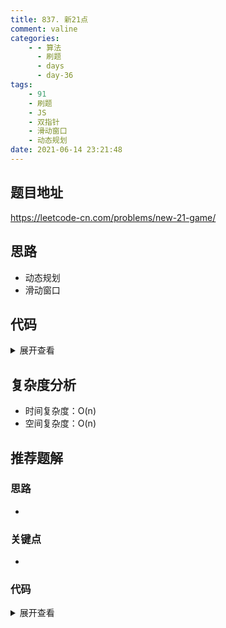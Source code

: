 ```yaml
---
title: 837. 新21点
comment: valine
categories:
    - - 算法
      - 刷题
      - days
      - day-36
tags:
    - 91
    - 刷题
    - JS
    - 双指针
    - 滑动窗口
    - 动态规划
date: 2021-06-14 23:21:48
---
```


## 题目地址

https://leetcode-cn.com/problems/new-21-game/

## 思路

-   动态规划
-   滑动窗口

## 代码

<details>
    <summary>展开查看</summary>

```js
/**
 * @param {number} n
 * @param {number} k
 * @param {number} maxPts
 * @return {number}
 */
var new21Game = function (n, k, maxPts) {
    //n:成立时得分最大值,k:停止抽取时最小得分,maxPts:每次得分范围
    //k-1可以抽取的最大得分
    //dp[x] 得分为 x 时进行游戏得分不超过n 的概率
    //x 的最大值为k-1+maxPts,=>dp 长度为 k+maxPts
    const dp = new Array(k + maxPts).fill(0);
    //窗口范围内和
    let sum = 0;
    //得分为[k,n]时成立
    //dp[k]-dp[k+n]时 dp=1,
    for (let i = k; i < k + maxPts; i++) {
        if (i <= n) dp[i] = 1;
        sum += dp[i];
    }

    for (let i = k - 1; i >= 0; i--) {
        dp[i] = sum / maxPts;
        sum -= dp[i + maxPts];
        sum += dp[i];
    }

    return dp[0];
};
```

</details>

## 复杂度分析

-   时间复杂度：O(n)
-   空间复杂度：O(n)

## 推荐题解

### 思路

-

### 关键点

-

### 代码

<details>
    <summary>展开查看</summary>

```js

```

</details>

